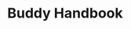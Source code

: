 ---
title: Buddy Handbook
url: https://docs.google.com/document/d/13mY93EQFU3csWnY-X7orJdgMIhVhxm1JLb4mf7_l_to/edit#
layout: redirect
---